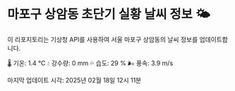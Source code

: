 
# 마포구 상암동 초단기 실황 날씨 정보 🌤️

이 리포지토리는 기상청 API를 사용하여 서울 마포구 상암동의 날씨 정보를 업데이트합니다. 

🌡️ 기온: 1.4 ℃
💧 강수량: 0 mm
💦 습도: 29 %
🌬️ 풍속: 3.9 m/s

마지막 업데이트 시각: 2025년 02월 18일 12시 11분    
